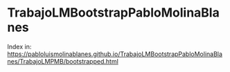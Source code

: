 # TrabajoLMBootstrapPabloMolinaBlanes
Index in: https://pabloluismolinablanes.github.io/TrabajoLMBootstrapPabloMolinaBlanes/TrabajoLMPMB/bootstrapped.html
